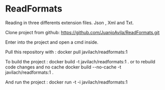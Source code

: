# ReadFormats
Reading in three differents extension files. Json , Xml and Txt.

Clone project from github:
https://github.com/JuanjoAvila/ReadFormats.git

Enter into the project and open a cmd inside.

Pull this repository with :
docker pull javilach/readformats:1

To build the project :
docker build -t javilach/readformats:1 .
or to rebuild code changes and no cache
docker build --no-cache -t javilach/readformats:1 .

And run the project :
docker run -t -i javilach/readformats:1
